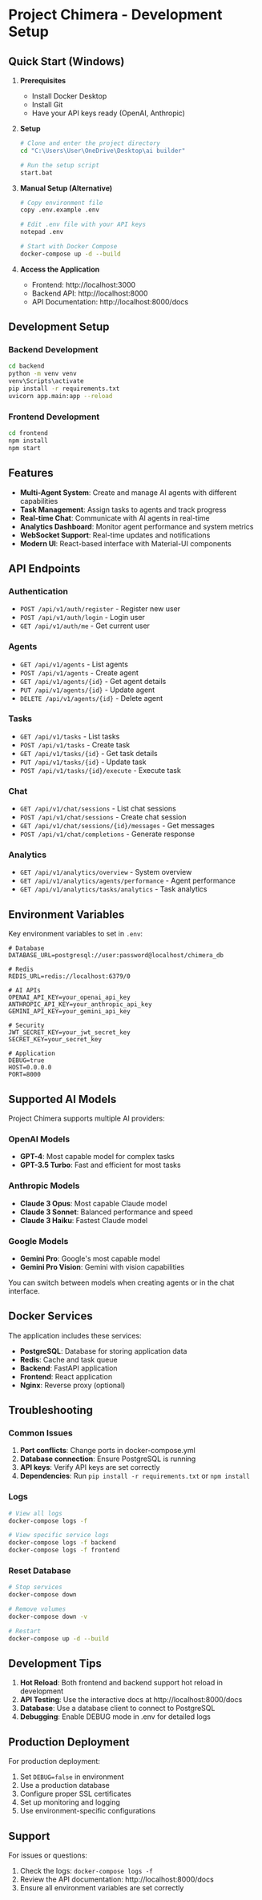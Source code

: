 # Project Chimera - Development Setup

## Quick Start (Windows)

1. **Prerequisites**
   - Install Docker Desktop
   - Install Git
   - Have your API keys ready (OpenAI, Anthropic)

2. **Setup**
   ```bash
   # Clone and enter the project directory
   cd "C:\Users\User\OneDrive\Desktop\ai builder"
   
   # Run the setup script
   start.bat
   ```

3. **Manual Setup (Alternative)**
   ```bash
   # Copy environment file
   copy .env.example .env
   
   # Edit .env file with your API keys
   notepad .env
   
   # Start with Docker Compose
   docker-compose up -d --build
   ```

4. **Access the Application**
   - Frontend: http://localhost:3000
   - Backend API: http://localhost:8000
   - API Documentation: http://localhost:8000/docs

## Development Setup

### Backend Development
```bash
cd backend
python -m venv venv
venv\Scripts\activate
pip install -r requirements.txt
uvicorn app.main:app --reload
```

### Frontend Development
```bash
cd frontend
npm install
npm start
```

## Features

- **Multi-Agent System**: Create and manage AI agents with different capabilities
- **Task Management**: Assign tasks to agents and track progress
- **Real-time Chat**: Communicate with AI agents in real-time
- **Analytics Dashboard**: Monitor agent performance and system metrics
- **WebSocket Support**: Real-time updates and notifications
- **Modern UI**: React-based interface with Material-UI components

## API Endpoints

### Authentication
- `POST /api/v1/auth/register` - Register new user
- `POST /api/v1/auth/login` - Login user
- `GET /api/v1/auth/me` - Get current user

### Agents
- `GET /api/v1/agents` - List agents
- `POST /api/v1/agents` - Create agent
- `GET /api/v1/agents/{id}` - Get agent details
- `PUT /api/v1/agents/{id}` - Update agent
- `DELETE /api/v1/agents/{id}` - Delete agent

### Tasks
- `GET /api/v1/tasks` - List tasks
- `POST /api/v1/tasks` - Create task
- `GET /api/v1/tasks/{id}` - Get task details
- `PUT /api/v1/tasks/{id}` - Update task
- `POST /api/v1/tasks/{id}/execute` - Execute task

### Chat
- `GET /api/v1/chat/sessions` - List chat sessions
- `POST /api/v1/chat/sessions` - Create chat session
- `GET /api/v1/chat/sessions/{id}/messages` - Get messages
- `POST /api/v1/chat/completions` - Generate response

### Analytics
- `GET /api/v1/analytics/overview` - System overview
- `GET /api/v1/analytics/agents/performance` - Agent performance
- `GET /api/v1/analytics/tasks/analytics` - Task analytics

## Environment Variables

Key environment variables to set in `.env`:

```env
# Database
DATABASE_URL=postgresql://user:password@localhost/chimera_db

# Redis
REDIS_URL=redis://localhost:6379/0

# AI APIs
OPENAI_API_KEY=your_openai_api_key
ANTHROPIC_API_KEY=your_anthropic_api_key
GEMINI_API_KEY=your_gemini_api_key

# Security
JWT_SECRET_KEY=your_jwt_secret_key
SECRET_KEY=your_secret_key

# Application
DEBUG=true
HOST=0.0.0.0
PORT=8000
```

## Supported AI Models

Project Chimera supports multiple AI providers:

### OpenAI Models
- **GPT-4**: Most capable model for complex tasks
- **GPT-3.5 Turbo**: Fast and efficient for most tasks

### Anthropic Models
- **Claude 3 Opus**: Most capable Claude model
- **Claude 3 Sonnet**: Balanced performance and speed
- **Claude 3 Haiku**: Fastest Claude model

### Google Models
- **Gemini Pro**: Google's most capable model
- **Gemini Pro Vision**: Gemini with vision capabilities

You can switch between models when creating agents or in the chat interface.

## Docker Services

The application includes these services:

- **PostgreSQL**: Database for storing application data
- **Redis**: Cache and task queue
- **Backend**: FastAPI application
- **Frontend**: React application
- **Nginx**: Reverse proxy (optional)

## Troubleshooting

### Common Issues

1. **Port conflicts**: Change ports in docker-compose.yml
2. **Database connection**: Ensure PostgreSQL is running
3. **API keys**: Verify API keys are set correctly
4. **Dependencies**: Run `pip install -r requirements.txt` or `npm install`

### Logs
```bash
# View all logs
docker-compose logs -f

# View specific service logs
docker-compose logs -f backend
docker-compose logs -f frontend
```

### Reset Database
```bash
# Stop services
docker-compose down

# Remove volumes
docker-compose down -v

# Restart
docker-compose up -d --build
```

## Development Tips

1. **Hot Reload**: Both frontend and backend support hot reload in development
2. **API Testing**: Use the interactive docs at http://localhost:8000/docs
3. **Database**: Use a database client to connect to PostgreSQL
4. **Debugging**: Enable DEBUG mode in .env for detailed logs

## Production Deployment

For production deployment:

1. Set `DEBUG=false` in environment
2. Use a production database
3. Configure proper SSL certificates
4. Set up monitoring and logging
5. Use environment-specific configurations

## Support

For issues or questions:
1. Check the logs: `docker-compose logs -f`
2. Review the API documentation: http://localhost:8000/docs
3. Ensure all environment variables are set correctly
